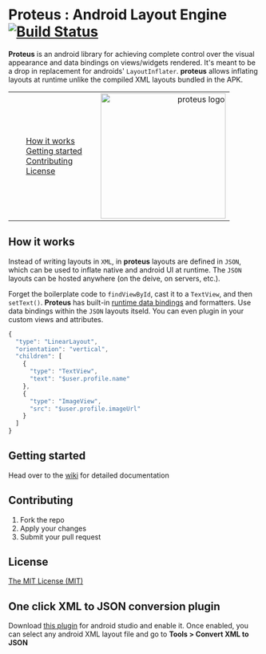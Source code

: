 Proteus : Android Layout Engine  [![Build Status](https://travis-ci.org/flipkart-incubator/proteus.svg?branch=master)](https://travis-ci.org/flipkart-incubator/proteus)
=====================

**Proteus** is an android library for achieving complete control over the visual appearance and data bindings on views/widgets rendered. It's meant to be a drop in replacement for androids' `LayoutInflater`. **proteus** allows inflating layouts at runtime unlike the compiled XML layouts bundled in the APK.

<table>
  <tr style="border: 0px;">
    <td style="border: 0px;">
      <ul class="task-list">
        <li><a href="#how-it-works">How it works</a></li>
        <li><a href="#getting-started">Getting started</a></li>
        <li><a href="#contributing">Contributing</a></li>
        <li><a href="#license">License</a></li>
      </ul>
    </td>
    <td style="width:60%; border: 0px; text-align:right;">
      <img alt="proteus logo" src="https://github.com/flipkart-incubator/proteus/blob/master/assets/proteus-logo.png" width="250px"/>
    </td>
  </tr>
</table>

## How it works

Instead of writing layouts in `XML`, in **proteus** layouts are defined in `JSON`, which can be used to inflate native and android UI at runtime. The `JSON` layouts can be hosted anywhere (on the deive, on servers, etc.).

Forget the boilerplate code to `findViewById`, cast it to a `TextView`, and then `setText()`. **Proteus** has built-in [runtime data bindings](https://github.com/flipkart-incubator/proteus/wiki/Data-Bindings) and formatters. Use data bindings within the `JSON` layouts itseld. You can even plugin in your custom views and attributes.

```javascript
{
  "type": "LinearLayout",
  "orientation": "vertical",
  "children": [
    {
      "type": "TextView",
      "text": "$user.profile.name"
    },
    {
      "type": "ImageView",
      "src": "$user.profile.imageUrl"
    }
  ]
}
```

## Getting started

Head over to the [wiki](https://github.com/flipkart-incubator/proteus/wiki) for detailed documentation

## Contributing

1. Fork the repo
2. Apply your changes
3. Submit your pull request

## License

[The MIT License (MIT)](https://github.com/flipkart-incubator/proteus/blob/master/LICENSE)

## One click XML to JSON conversion plugin

Download [this plugin](https://github.com/flipkart-incubator/android-studio-proteus-plugin/blob/master/Plugin/Plugin.jar) for android studio and enable it. Once enabled, you can select any android XML layout file and go to **Tools > Convert XML to JSON**
